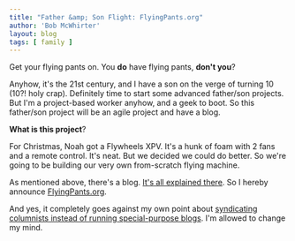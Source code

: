 ```yaml
---
title: "Father &amp; Son Flight: FlyingPants.org"
author: 'Bob McWhirter'
layout: blog
tags: [ family ]
---
```

Get your flying pants on.  You <strong>do</strong> have flying pants, <strong>don't you</strong>?

Anyhow, it's the 21st century, and I have a son on the verge of turning 10 (10?! holy crap).  Definitely time to start some advanced father/son projects.  But I'm a project-based worker anyhow, and a geek to boot.  So this father/son project will be an agile project and have a blog.

<strong>What is this project</strong>?

For Christmas, Noah got a Flywheels XPV.  It's a hunk of foam with 2 fans and a remote control.  It's neat.  But we decided we could do better.   So we're going to be building our very own from-scratch flying machine.

As mentioned above, there's a blog.  <a href="http://flyingpants.org/2007/01/03/the-art-of-flying/">It's all explained there</a>.  So I hereby announce <a title="Flying Pants!" href="http://flyingpants.org/">FlyingPants.org</a>.

And yes, it completely goes against my own point about <a title="Karma Columnist" href="/blog/karma-columnist">syndicating columnists instead of running special-purpose blogs</a>.  I'm allowed to change my mind.
